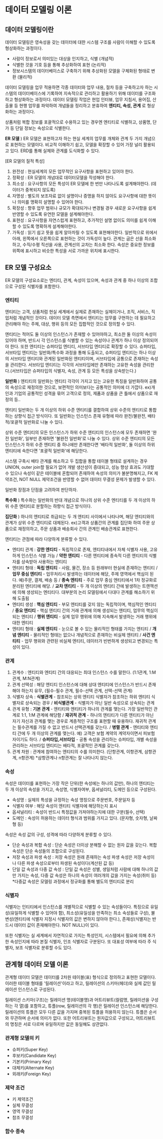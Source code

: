 # 데이터 모델링 이론
## 데이터 모델링이란
데이터 모델링은 영속성을 갖는 데이터에 대한 시스템 구조를 사람이 이해할 수 있도록 형상화하는 과정이다.
* 사람이 정보로서 의미있는 대상을 인지하고, 식별 (개념적)
* 식별한 것을 기호 등을 통해 추상화하여 표현 (논리적)
* 정보시스템의 데이터베이스로 구축하기 위해 추상화된 모델을 구체화된 형태로 변환 (물리적)

데이터 모델링을 업무 적용하면 각종 데이터와 업무 내용, 절차 등을 구축하고자 하는 시스템의 데이터베이스에 기록하여 지속적으로 관리하고 활용하기 위해 데이터를 구조화하고 형상화하는 과정이다. 데이터 모델링 작업은 현업 인터뷰, 업무 지침서, 용어집, 산출물 등 현행 업무를 파악하여 개념들을 정리하고 분휴하여 __엔티티, 속성, 관계__ 로 형상화하는 과정이다.

상품처럼 복합 정보를 포괄적으로 수용하고 있는 경우엔 엔티티로 식별하고, 상품명, 단가 등 단일 정보는 속성으로 식별한다. 

__ER 모델__ ) ER 모델은 표현하고자 하는 현실 세계의 업무를 개체와 관계 두 가지 개념으로 표현하는 모델이다. 비교적 이해하기 쉽고, 모델을 확장할 수 있어 가장 널리 활용되고 있다. ERD를 통해 실체와 관계를 도식화할 수 있다.

[ER 모델의 질적 특성]

1) 완전성 : 현실세계의 모든 업무적인 요구사항을 표현하고 있어야 한다.
2) 정확성 : ER 모델의 개념대로 데이터모델을 작성해야 한다.
3) 최소성 : 요구사항의 모든 특성이 ER 모델에 한 번만 나타나도록 설계해야한다. (데이터가 중복되지 않도록)
4) 자명성 : 별도의 보조자료 없이 설명이나 증명을 하지 않아도 요구사항에 대한 뜻이나 의미를 명확히 설명할 수 있어야 한다.
5) 확장성 : 향후 업무 범위나 규모가 확대되거나 변경될 경우 새로운 요구사항을 쉽게 반영할 수 있도록 유연한 모델을 설계해야한다.
6) 표현성 : 요구사항을 자연스럽게 표현하고, 추가적인 설명 없이도 의미를 쉽게 이해할 수 있도록 명확하게 설계해야한다.
7) 가독성 : 읽기 쉽고 뜻을 쉽게 알아차릴 수 있도록 표현해야한다. 일반적으로 위에서 아래, 왼쪽에서 오른쪽으로 표현하는 것이 가독성이 높다. 관계는 굽은 선을 최소화하고, 수직/수평 직선을 사용, 관계선의 교차는 최소화 한다. 속성은 중요한 정보를 위쪽에 표시하고 비슷한 특성을 서로 가까운 위치에 표시한다.

## ER 모델 구성요소
ER 모델의 구성요소로는 엔티티, 관계, 속성이 있으며, 속성과 관계 중 하나 이상의 조합으로 구성된 식별자를 포함한다.

### 엔티티
엔티티는 고객, 상품처럼 현실 세계에서 실제로 존재하는 실체이거나, 조직, 서비스, 직업처럼 개념적인 것이다. 데이터 모델 측면에서 엔티티는 업무를 구현하는 데 필요하고 관리해야 하는 주체, 대상, 행위 등의 모든 집합적인 것으로 정의할 수 있다.

엔티티는 적어도 둘 이상의 인스턴스가 존재할 수 있어야하고, 최소한 둘 이상의 속성이 있어야 하며, 반드시 각 인스턴스를 식별할 수 있는 속성이나 관계가 하나 이상 정의되어야 한다. 또한 엔티티는 슈퍼타입 엔티티, 서브타입 엔티티로 확장할 수 있다. 슈퍼타입, 서브타입 엔티티는 일반화/특수화 과정을 통해 도출되고, 슈퍼타입 엔티티는 하나 이상의 서브타입 엔티티와 관계된 일반화된 엔티티이며, 서브타입에 공통으로 존재하는 속성을 관리한다. 서브타입 엔티티는 각각의 서브타입에만 존재하는 고유한 속성을 관리한다.(서브타입은 슈퍼타입의 식별자, 속성, 관계 등 모든 특성을 상속받는다.)

__일반화__ ) 엔티티의 일반화는 엔티티 각각이 가지고 있는 고유한 특징을 일반화하여 공통의 속성으로 재정의한 것으로, 보편적인 의미보다는 공통적인 의미에 더 가깝다. ex)개인과 기업의 공통적인 성격을 묶어 고객으로 정의, 제품과 상품을 큰 틀에서 상품으로 재정의 등..

엔티티 일반화는 두 개 이상의 하위 수준 엔티티를 결합하여 상위 수준의 엔티티로 통합하는 상향식 접근 방식이다. 또 일반화는 인스턴스 존재 유형에 따라 완전/불완전, 배타적/포괄적 일반화로 나눌 수 있다.

상위 수준 엔티티의 모든 인스턴스가 하위 수준 엔티티의 인스턴스에 모두 존재하면 '완전 일반화', 일부만 존재하면 '불완전 일반화'로 나눌 수 있다. 상위 수준 엔티티의 모든 인스턴스가 하위 수준 엔티티 중 하나에만 존재한다면 '배타적 일반화', 둘 이상의 하위 엔티티에 속한다면 '포괄적 일반화'에 해당한다.

시스템 구축시 배타 관계를 해소하고 두 집합을 통합 테이블 형태로 설계하는 경우 UNION, outer join할 필요가 없어 개발 생산성이 증대되고, 성능 향상 효과도 기대할 수 있으나 속성이 같은 테이블에 혼합되어 존재하여 속성의 의미가 불분명해지고, FK 제약조건, NOT NULL 제약조건을 반영할 수 없어 데이터 무결성 문제가 발생할 수 있다.

일반화 장점과 단점을 고려하여 판단하자.

__특수화__ ) 특수화는 일반화의 반대 개념으로 하나의 상위 수준 엔티티를 두 개 이상의 하위 수준 엔티티로 분할하는 하향식 접근 방식이다.

__집단화__ ) 하나의 엔티티로 취급되는 두 개 엔티티 사이에서 나타나며, 해당 엔티티와의 관계가 상위 수준 엔티티로 대체된다. ex)고객과 상품간의 관계를 집단화 하여 주문 상품으로 재정의하고, 주문 상품과 배송회사 간의 관계인 배송관계로 표현한다.

엔티티는 관점에 따라 다양하게 분류할 수 있다.
* 엔티티 관계 : __강한 엔티티__ - 독립적으로 존재, 엔티티내에서 자체 식별자 사용, 고유하게 인스턴스 식별 가능 / __약한 엔티티__ - 다른 엔티티에 종속적 다른 엔티티의 식별자를 상속받아 사용하는 엔티티
* 엔티티 형태 : __독립 엔티티__ - 사람, 물건, 장소 등 원래부터 현실에 존재하는 엔티티 / __업무 중심 엔티티__ - 업무처리시 발생하는 데이터에 해당, 주제 영역에서 핵심이 된다. 예)주문, 결제, 배송 등 / __종속 엔티티__ - 주로 업무 중심 엔티티에서 1차 정규화로 분리된 엔티티에 해당. / __교차 엔티티__ - 두 개 이상의 엔티티 간에 발생하는 트랜잭션에 의해 생성되는 엔티티다. 대부분의 논리 모델링에서 다대다 관계를 해소하기 위해 도출됨
* 엔티티 생성 : __핵심 엔티티__ - 부모 엔티티를 갖지 않는 독립적이며, 핵심적인 엔티티 / __중요 엔티티__ - 핵심 엔티티 간의 거래 관계에 의해 생성되는 엔티티, 업무의 핵심이 되는 엔티티 / __행위 엔티티__ - 실제 업무 행위에 의해 지속해서 발생하는 거래 행위에 대한 엔티티
* 엔티티 형태 : __실체 엔티티__ - 눈으로 볼 수 있는 물리적인 형태를 가지는 엔티티 / __개념 엔티티__ - 물리적인 형태는 없으나 개념적으로 존재하는 비실체 엔티티 / __사건 엔티티__ - 업무 행위와 관련된 비실체 엔티티, 데이터가 빈번하게 생성되고 변경되는 특성이 있다.

### 관계
1) 관계수 : 엔티티와 엔티티 간의 대응되는 최대 인스턴스 수를 말한다. (1:1관계, 1:M관계, M:N관계)
2) 관계 선택성 : 해당 엔티티 인스턴스에 대해 상대 엔티티에 인스턴스가 반드시 존재해야 하는지 유무, (필수-필수 관계, 필수-선택 관계, 선택-선택 관계)
3) 식별자 상속 : __식별관계__ - 참조되는 상위 엔티티 식별자가 참조하는 하위 엔티티 식별자로 상속되는 경우 / __비식별관계__ - 식별자가 아닌 일반 속성으로 상속되는 관계
4) 관계 유형 : __기본 관계__ - 엔티티와 엔티티가 하나의 관계를 맺는다. 가장 일반적인 관계로 1:1, 1:M 관계에 해당함 / __재귀적 관계__ - 하나의 엔티티가 다른 엔티티가 아닌 자기 자신과 관계를 맺는 경우로 계층적인 구조를 표현할 때 유용하다. 재귀적 관계는 필수관계를 가질 수 없고 반드시 선택관계를 갖는다. / __병렬 관계__ - 엔티티와 엔티티 간에 두 개 이상의 관계를 맺는다. 예) 고객은 보험 계약의 계약자이면서 피보험자이기도 하다. / __슈퍼타입,서브타입__ - 공통 속성을 관리하는 슈퍼타입, 개별 속성을 관리하는 서브타입 엔티티는 배타적, 포괄적인 관계를 갖는다.
5) 관계 차원 : 관계에 참여하는 엔티티의 수를 의미한다. (단항관계, 이항관계, 삼항관계, n항관계) *삼항관계나 n항관계는 잘 나타나지 않는다.

### 속성
속성은 데이터를 표현하는 가장 작은 단위(한 속성에는 하나의 값만), 하나의 엔티티는 두 개 이상의 속성을 가지고, 속성명, 식별자여부, 옵셔널리티, 도메인 등으로 구성된다.

* 속성명 : 실체의 특성을 규정하는 속성 명칭으로 주문번호, 주문일자 등
* 식별자 여부 : 해당 속성이 엔티티 식별자에 해당하는지 표시
* 옵셔널리티 : 속성이 반드시 특정값을 가져야하는지에 대한 구분(필수, 선택)
* 도메인 : 속성이 허용하는 데이터 형식과 범위를 가지고 있다. (문자형, 숫자형, 날짜형 등)

속성은 속성 값의 구성, 성격에 따라 다양하게 분류할 수 있다.
* 단순 속성과 복합 속성 : 단순 속성은 더이상 분해할 수 없는 원자 값을 갖는다. 복합 속성은 단순 속성들의 조합으로 구성된다.
* 저장 속성과 파생 속성 : 저장 속성은 원래 존재하는 속성 파생 속성은 저장 속성이나 다른 파생 속성으로부터 파생된 속성이다(계산된 값 등)
* 단일 값 속성과 다중 값 속성 : 단일 값 속성은 성별, 생일처럼 사람에 대해 하나의 값만 가지는 속성, 다중 값 속성은 하나의 속성이 여러개의 값을 가지는 속성(취미 등) *다중값 속성은 모델링 과정에서 정규화를 통해 별도의 엔티티로 분리

### 식별자
식별자는 인티티에서 인스턴스를 개별적으로 식별할 수 있는 속성들이다. 특징으로 유일성(유일하게 식별할 수 있어야 함), 최소성(유일성을 만족하는 최소 속성들로 구성), 불변성(엔티티에 식별자 지정시 식별자의 값은 변하지 않아야 한다.), 존재성(식별자는 반드시 데이터 값이 존재해야한다. NOT NULL)이 있다.

또한 식별자는 실 세계에서 자연적으로 가지는 특성인지, 시스템에서 필요에 의해 추가한 속성인지에 따라 본질 식별자, 인조 식별자로 구분된다. 또 대표성 여부에 따라 주 식별자, 보조 식별자로 분류할 수도 있다. 

## 관계형 데이터 모델 이론
관계형 데이터 모델은 데이터를 2차원 테이블(표) 형식으로 정의하고 표현한 모델이다. 이러한 테이블 형태를 '릴레이션'이라고 하고, 릴레이션의 스키마(헤더)와 실제 값인 릴레이션 인스턴스로 구성된다.

릴레이션 스키마(구조)는 릴레이션 명(테이블명)과 어트리뷰트(컬럼명, 릴레이션을 구성하는 각 열)를 포함하고, 튜플(row, 릴레이션의 각 행)은 릴레이션 인스턴스에 해당한다. 릴레이션의 튜플은 모두 다른 값을 가지며 중복된 튜플을 허용하지 않는다. 튜플은 순서와 무관하며 순서에 의미가 없다. 또한 어트리뷰트는 원자값으로 구성되고, 어트리뷰트의 명칭은 서로 다르며 유일하지만 값은 동일해도 상관없다.

### 관계형 모델의 키
* 슈퍼키(Super Key)
* 후보키(Candidate Key)
* 기본키(Primary Key)
* 대체키(Alternate Key)
* 외래키(Foreign Key)

### 제약 조건
* 키 제약조건
* 실체 무결성
* 영역 무결성
* 참조 무결성

### 함수 종속

